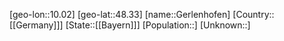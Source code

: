 ﻿---
location: [48.33,10.02]
type: City
tags:
- geo/City


SpocWebEntityId: 30427
isDeleted: false
confidential: public

---
[geo-lon::10.02]
[geo-lat::48.33]
[name::Gerlenhofen]
[Country::[[Germany]]]
[State::[[Bayern]]]
[Population::]
[Unknown::]

